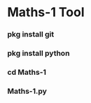<h1>Maths-1 Tool</h>
                   <h3>pkg install git</h3>
                   <h3>pkg install python</h3>
                   <h3>cd Maths-1</h3>
                   <h3>Maths-1.py</h3>
                  
